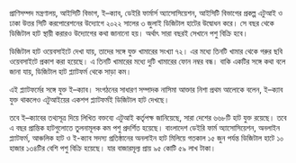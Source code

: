 প্রাণিসম্পদ মন্ত্রণালয়, আইসিটি বিভাগ, ই–ক্যাব, ডেইরি ফার্মার্স অ্যাসোসিয়েশন, আইসিটি বিভাগের প্রকল্প এটুআই ও ঢাকা উত্তর সিটি করপোরেশনের উদ্যোগে ২০২২ সালের ৩ জুলাই ডিজিটাল হাটের উদ্বোধন করে। সে বছর থেকে ডিজিটাল হাট স্থায়ী করারও উদ্যোগের কথা জানানো হয়। অর্থাৎ সারা বছরই সেখানে পশু বিক্রি হবে।

ডিজিটাল হাট ওয়েবসাইটে দেখা যায়, তাদের সঙ্গে যুক্ত খামারের সংখ্যা ৭২। এর মধ্যে তিনটি খামার থেকে গরুর ছবি ওয়েবসাইটে প্রকাশ করা হয়েছে। এ তিনটি খামারের মধ্যে দুটি খামারের ফোন নম্বর বন্ধ। বাকি একটির সঙ্গে কথা বলে জানা যায়, ডিজিটাল হাট প্ল্যাটফর্ম থেকে সাড়া কম।

এই প্ল্যাটফর্মের সঙ্গে যুক্ত ই–ক্যাব। সংগঠনের সাধারণ সম্পাদক নাসিমা আক্তার নিশা প্রথম আলোকে বলেন, ই–ক্যাব যুক্ত থাকলেও এটুআইয়ের একশপ প্ল্যাটফর্মই ডিজিটাল হাট দেখছে।

তবে ই–ক্যাবের তথ্যসূত্র দিয়ে লিখিত বক্তব্যে এটুআই কর্তৃপক্ষ জানিয়েছে, সারা দেশের ৬৬৮টি হাট যুক্ত রয়েছে। তবে এ বছর প্রান্তিক হাটগুলোতে তুলনামূলক কম পশু প্রদর্শিত হয়েছে। বাংলাদেশ ডেইরি ফার্ম অ্যাসোসিয়েশন, অনলাইন প্ল্যাটফর্ম, আঞ্চলিক হাট ও ই-ক্যাব সদস্য প্রতিষ্ঠানের অনলাইন হাট মিলিয়ে গতকাল ১৫ জুন পর্যন্ত ডিজিটাল হাটে ১০ হাজার ১৩৪টির বেশি পশু বিক্রি হয়েছে। যার বাজারমূল্য প্রায় ৯৫ কোটি ৫৯ লাখ টাকা।
